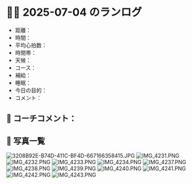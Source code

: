 # 🏃‍♂️ 2025-07-04 のランログ

- 距離：
- 時間：
- 平均心拍数：
- 時間帯：
- 天候：
- コース：
- 補給：
- 睡眠：
- 今日の目的：
- コメント：

## 📝 コーチコメント：

## 📸 写真一覧
![3208B92E-B74D-411C-BF4D-667166358415.JPG](images/2025-07-04/3208B92E-B74D-411C-BF4D-667166358415.JPG)
![IMG_4231.PNG](images/2025-07-04/IMG_4231.PNG)
![IMG_4232.PNG](images/2025-07-04/IMG_4232.PNG)
![IMG_4233.PNG](images/2025-07-04/IMG_4233.PNG)
![IMG_4234.PNG](images/2025-07-04/IMG_4234.PNG)
![IMG_4237.PNG](images/2025-07-04/IMG_4237.PNG)
![IMG_4238.PNG](images/2025-07-04/IMG_4238.PNG)
![IMG_4239.PNG](images/2025-07-04/IMG_4239.PNG)
![IMG_4240.PNG](images/2025-07-04/IMG_4240.PNG)
![IMG_4241.PNG](images/2025-07-04/IMG_4241.PNG)
![IMG_4242.PNG](images/2025-07-04/IMG_4242.PNG)
![IMG_4243.PNG](images/2025-07-04/IMG_4243.PNG)
